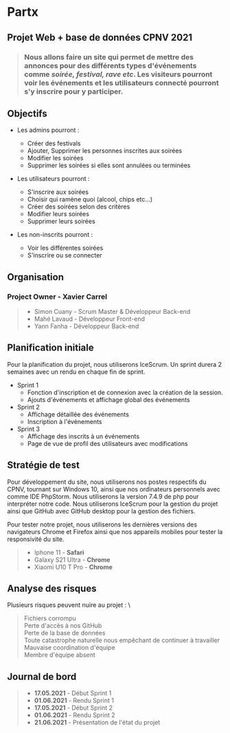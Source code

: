 # Partx
## **Projet Web + base de données CPNV 2021**

> ### Nous allons faire un site qui permet de mettre des annonces pour des différents types d'événements comme _soirée, festival, rave etc_. Les visiteurs pourront voir les événements et les utilisateurs **connecté** pourront s'y inscrire pour y participer.

## Objectifs
- Les admins pourront : 
    - Créer des festivals
    - Ajouter, Supprimer les personnes inscrites aux soirées
    - Modifier les soirées 
    - Supprimer les soirées si elles sont annulées ou terminées

- Les utilisateurs pourront : 
    - S'inscrire aux soirées 
    - Choisir qui ramène quoi (alcool, chips etc...)
    - Créer des soirées selon des critères
    - Modifier leurs soirées
    - Supprimer leurs soirées

- Les non-inscrits pourront : 
    - Voir les différentes soirées
    - S'inscrire ou se connecter

## Organisation
### Project Owner - Xavier Carrel
> - Simon Cuany - Scrum Master & Développeur Back-end
> - Mahé Lavaud - Développeur Front-end
> - Yann Fanha - Développeur Back-end

## Planification initiale
Pour la planification du projet, nous utiliserons IceScrum. Un sprint durera 2 semaines avec un rendu en chaque fin de sprint.

- Sprint 1
    - Fonction d'inscription et de connexion avec la création de la session.
    - Ajouts d'événements et affichage global des événements
- Sprint 2
    - Affichage détaillée des événements
    - Inscription à l'événements
- Sprint 3
    - Affichage des inscrits à un événements
    - Page de vue de profil des utilisateurs avec modifications

## Stratégie de test
Pour développement du site, nous utiliserons nos postes respectifs du CPNV, tournant sur Windows 10, ainsi que nos ordinateurs personnels avec comme IDE PhpStorm. Nous utiliserons la version 7.4.9 de php pour interpréter notre code. Nous utiliserons IceScrum pour la gestion du projet ainsi que GitHub avec GitHub desktop pour la gestion des fichiers.

Pour tester notre projet, nous utiliserons les dernières versions des navigateurs Chrome et Firefox ainsi que nos appareils mobiles pour tester la responsivité du site.

> - Iphone 11 - __Safari__
> - Galaxy S21 Ultra - __Chrome__
> - Xiaomi U10 T Pro - __Chrome__


## Analyse des risques
Plusieurs risques peuvent nuire au projet : \
> Fichiers corrompu\
Perte d'accès à nos GitHub\
Perte de la base de données\
Toute catastrophe naturelle nous empêchant de continuer à travailler\
Mauvaise coordination d'équipe\
Membre d'équipe absent


## Journal de bord
>* __17.05.2021__ - Début Sprint 1
>* __01.06.2021__ - Rendu Sprint 1
>* __17.05.2021__ - Début Sprint 2
>* __01.06.2021__ - Rendu Sprint 2
>* __21.06.2021__ - Présentation de l'état du projet